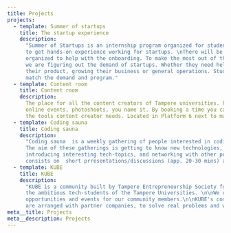 ```yaml
---
title: Projects
projects:
  - template: Summer of startups
    title: The startup experience
    description:
      "Summer of Startups is an internship program organized for students
      to get hands-on experience working for startups. \nThere will be weekly workshops
      organized to help with the onboarding. To make the most out of the workshops,
      we are figuring out the demand of startups. Whether they need help with developing
      their product, growing their business or general operations. Students hired would
      match the demand and program."
  - template: Content room
    title: Content room
    description:
      The place for all the content creators of Tampere universities. Podcasts,
      online events, photoshoots, you name it. By booking a time you can access all
      the tools content creator needs. Located in Platform 6 next to main campus.
  - template: Coding sauna
    title: Coding sauna
    description:
      "Coding sauna  is a weekly gathering of people interested in coding,
      The aim of these gatherings is getting to know new technologies, discussing and
      introducing interesting tech-topics, and networking with other people. The gathering
      consists on  short prresentations/discussions (app. 20-30 mins) and sauna. "
  - template: KUBE
    title: KUBE
    description:
      "KUBE is a community built by Tampere Entrepreneurship Society for
      the ambitious tech-students of the Tampere Universities. \n\nWe offer challenges,
      opportunities and events for our community members.\n\nKUBE's community challenges
      are arranged with partner companies, to solve real problems and win deserved rewards.\n"
meta__title: Projects
meta__description: Projects
---
```

